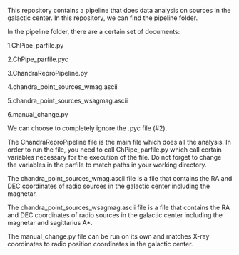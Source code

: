 This repository contains a pipeline that does data analysis on sources in the galactic center. 
In this repository, we can find the pipeline folder.

In the pipeline folder, there are a certain set of documents: 

1.ChPipe_parfile.py

2.ChPipe_parfile.pyc

3.ChandraReproPipeline.py

4.chandra_point_sources_wmag.ascii

5.chandra_point_sources_wsagmag.ascii

6.manual_change.py

We can choose to completely ignore the .pyc file (#2).

The ChandraReproPipeline file is the main file which does all the analysis. In order to run the file,
you need to call ChPipe_parfile.py which call certain variables necessary for the execution of the file. 
Do not forget to change the variables in the parfile to match paths in your working directory. 

The chandra_point_sources_wmag.ascii file is a file that contains the RA and DEC coordinates of radio sources in the galactic center including the magnetar. 

The chandra_point_sources_wsagmag.ascii file is a file that contains the RA and DEC coordinates of radio sources in the galactic center including the magnetar and sagittarius A*. 

The manual_change.py file can be run on its own and matches X-ray coordinates to radio position coordinates in the galactic center. 
